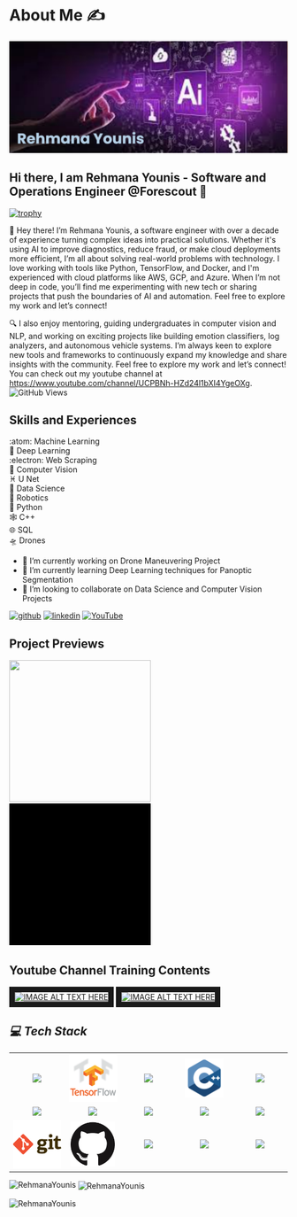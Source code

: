 # About Me :writing_hand:


 
![AI & Computer Vision Professional @MoodMe](https://github.com/RehmanaYounis/RehmanaYounis/blob/main/banner%20(1).png)
## Hi there, I am Rehmana Younis  - Software and Operations Engineer @Forescout 👋
[![trophy](https://github-profile-trophy.vercel.app/?username=RehmanaYounis)](https://github.com/RehmanaYounis/github-profile-trophy)

👋 Hey there! I’m Rehmana Younis, a software engineer with over a decade of experience turning complex ideas into practical solutions. Whether it's using AI to improve diagnostics, reduce fraud, or make cloud deployments more efficient, I’m all about solving real-world problems with technology. I love working with tools like Python, TensorFlow, and Docker, and I'm experienced with cloud platforms like AWS, GCP, and Azure. When I’m not deep in code, you’ll find me experimenting with new tech or sharing projects that push the boundaries of AI and automation. Feel free to explore my work and let’s connect!


 🔍 I also enjoy mentoring, guiding undergraduates in computer vision and NLP, and working on exciting projects like building emotion classifiers, log analyzers, and autonomous vehicle systems. I’m always keen to explore new tools and frameworks to continuously expand my knowledge and share insights with the community. Feel free to explore my work and let’s connect!
 You can check out my youtube channel at   https://www.youtube.com/channel/UCPBNh-HZd24l1bXI4YgeOXg. ![GitHub Views](https://komarev.com/ghpvc/?username=Rehmana)


## Skills and Experiences
:atom: Machine Learning <br />
:twisted_rightwards_arrows: Deep Learning<br />
:electron: Web Scraping  <br />
:camera_flash: Computer Vision<br />
:pisces: U Net  <br />
:signal_strength: Data Science<br />
:robot: Robotics<br />
:panda_face: Python<br />
:spider_web: C++ <br />
:globe_with_meridians: SQL<br />
:flying_saucer: Drones<br />




- 🔭 I’m currently working on Drone Maneuvering Project 
- 🌱 I’m currently learning Deep Learning techniques for Panoptic Segmentation 
- 👯 I’m looking to collaborate on Data Science and Computer Vision Projects 


[<img src='https://cdn.jsdelivr.net/npm/simple-icons@3.0.1/icons/github.svg' alt='github' height='40'>](https://github.com/RehmanaYounis)  [<img src='https://cdn.jsdelivr.net/npm/simple-icons@3.0.1/icons/linkedin.svg' alt='linkedin' height='40'>](https://www.linkedin.com/in/https://www.linkedin.com/in/rehmana-younis//)  [<img src='https://cdn.jsdelivr.net/npm/simple-icons@3.0.1/icons/youtube.svg' alt='YouTube' height='40'>](https://www.youtube.com/channel/UCPBNh-HZd24l1bXI4YgeOXg)  

## Project Previews

<p float="left">
  <img src="https://github.com/RehmanaYounis/RehmanaYounis/blob/main/DroneManeuvering_AdobeCreativeCloudExpress%20(1).gif" width=256 height =256 />
  <img src="https://github.com/RehmanaYounis/RehmanaYounis/blob/main/linkden_AdobeCreativeCloudExpress%20(1).gif" width=256 height =256 /> 
 
</p>

## Youtube Channel Training Contents
<p float="left">
 <a href="https://www.youtube.com/watch?v=3svguJ3EFec&list=PLIlynTfqwLjDhQGKJ1xyoMOPiRPJjuPrd&index=1
" target="_blank"><img src="https://i.ytimg.com/vi/3svguJ3EFec/hqdefault.jpg?sqp=-oaymwEbCKgBEF5IVfKriqkDDggBFQAAiEIYAXABwAEG&rs=AOn4CLBRgEOyD0Rq9O3bttppW-d_5PoYKw" 
alt="IMAGE ALT TEXT HERE" width=256 height =256 border="10" /></a>
  <a href="https://www.youtube.com/watch?v=_nmsFCWqnIw&list=PLIlynTfqwLjDhQGKJ1xyoMOPiRPJjuPrd&index=3
" target="_blank"><img src="https://i.ytimg.com/vi/_nmsFCWqnIw/hqdefault.jpg?sqp=-oaymwEbCKgBEF5IVfKriqkDDggBFQAAiEIYAXABwAEG&rs=AOn4CLCyW2xGkhtEXa6vA37MjgX46VmNeA" 
alt="IMAGE ALT TEXT HERE" width=256 height =256 border="10" /></a> 
</p>

<h2 dir="auto"><i><g-emoji class="g-emoji" alias="computer" fallback-src="https://github.githubassets.com/images/icons/emoji/unicode/1f4bb.png">💻</g-emoji> Tech Stack</i></h2>

<table width="200">
<tbody>
    <tr>
        <td align="center" width="150">
            <img src="https://www.jing.fm/clipimg/full/53-537670_python-png-file-python-logo-png.png" width=80 style="max-width: 80%;">
        </td>
        <td align="center" width="150">
          <img src="https://raw.githubusercontent.com/github/explore/80688e429a7d4ef2fca1e82350fe8e3517d3494d/topics/tensorflow/tensorflow.png" style="max-width: 100%;">
        </td>
        <td align="center" width="150">
          <img src="https://images.g2crowd.com/uploads/product/image/large_detail/large_detail_d382c4826ad8a3805f72b9df3ab5b56e/keras.png" style="max-width: 100%;">
        </td>
        <td align="center" width="150">
            <img src="https://raw.githubusercontent.com/github/explore/80688e429a7d4ef2fca1e82350fe8e3517d3494d/topics/cpp/cpp.png" width=80 style="max-width: 80%;">
        </td>
        <td align="center" width="150">
            <img src="https://encrypted-tbn0.gstatic.com/images?q=tbn:ANd9GcSZe1mkg1jqYqyT0yjn7H0xV1ZFtJxAhtA24Q&usqp=CAU" style="max-width: 80%;">
        </td>
    </tr>
    <tr>
        <td align="center">
            <img src="https://camo.githubusercontent.com/51f3745d9afdae550ab11a623452def18da7487a6998837b56845783a24d2012/68747470733a2f2f7777772e706e676974656d2e636f6d2f70696d67732f6d2f3334362d333436303434335f6d616368696e652d6c6561726e696e672d636f757273652d6e6561722d6d652d6d616368696e652d6c6561726e696e672d6c6f676f2e706e67" style="max-width: 80%;">
        </td>
        <td align="center">
            <img src="https://download.logo.wine/logo/MySQL/MySQL-Logo.wine.png" style="max-width: 100%;">
        </td>
        <td align="center">
            <img src="https://encrypted-tbn0.gstatic.com/images?q=tbn:ANd9GcT78HfUCz_DDjpfiOU5Xs1Y4uEaSCOCgUo8UA&usqp=CAU" style="max-width: 100%;">
        </td>
        <td align="center">
            <img src="https://encrypted-tbn0.gstatic.com/images?q=tbn:ANd9GcThlvTrosirogbBvH_DyPS01nL_yuW6HZu7VA&usqp=CAU" width=80 style="max-width: 100%;">
        </td>
        <td align="center">
            <img src="https://encrypted-tbn0.gstatic.com/images?q=tbn:ANd9GcTfRTcyb3SIjUMoIx5B5m3Xcsnln_Wc3F1tsA&usqp=CAU" style="max-width: 100%;">
        </td>
        </tr>
    <tr>
        <td align="center">
            <img src="https://raw.githubusercontent.com/github/explore/80688e429a7d4ef2fca1e82350fe8e3517d3494d/topics/git/git.png" style="max-width: 100%;">
        </td>
        <td align="center">
            <img src="https://raw.githubusercontent.com/github/explore/78df643247d429f6cc873026c0622819ad797942/topics/github/github.png" width=80 style="max-width: 100%;">
        </td>
        <td align="center">
            <img src="https://upload.wikimedia.org/wikipedia/commons/thumb/3/38/Jupyter_logo.svg/180px-Jupyter_logo.svg.png" width=80 style="max-width: 100%;">
        </td>
        <td align="center">
            <img src="https://github.com/bestofjs/bestofjs-webui/raw/master/public/logos/vscode.svg" width="60" style="max-width: 100%;"></a>
        </td>
        <td align="center">
            <img src="https://encrypted-tbn0.gstatic.com/images?q=tbn:ANd9GcRKzHSELj08q3e2BBpFm1z1ArQDAvGtebI2AA&usqp=CAU" width="60" style="max-width: 100%;"></a>
        </td>
</tr>
</tbody></table>








<p><img align="left" src="https://github-readme-stats.vercel.app/api/top-langs?username=RehmanaYounis&show_icons=true&locale=en&layout=compact" alt="RehmanaYounis" /></p>

<p>&nbsp;<img align="center" src="https://github-readme-stats.vercel.app/api?username=RehmanaYounis&show_icons=true&locale=en" alt="RehmanaYounis" /></p>

<p><img align="center" src="https://github-readme-streak-stats.herokuapp.com/?user=RehmanaYounis&" alt="RehmanaYounis" /></p>

<!---
RehmanaYounis/RehmanaYounis is a ✨ special ✨ repository because its `README.md` (this file) appears on your GitHub profile.
You can click the Preview link to take a look at your changes.
--->
